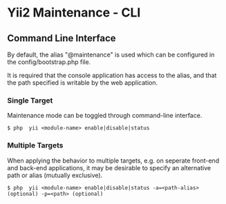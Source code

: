 # Yii2 Maintenance - CLI


## Command Line Interface

By default, the alias "@maintenance" is used which can be configured in the config/bootstrap.php file.

It is required that the console application has access to the alias, and that the path specified is writable by the web application.


### Single Target

Maintenance mode can be toggled through command-line interface.

```
$ php  yii <module-name> enable|disable|status
``` 

### Multiple Targets

When applying the behavior to multiple targets, e.g. on seperate front-end and back-end applications, it may be desirable to specify an alternative path or alias (mutually exclusive).
 
 
```
$ php  yii <module-name> enable|disable|status -a=<path-alias> (optional) -p=<path> (optional)
``` 

